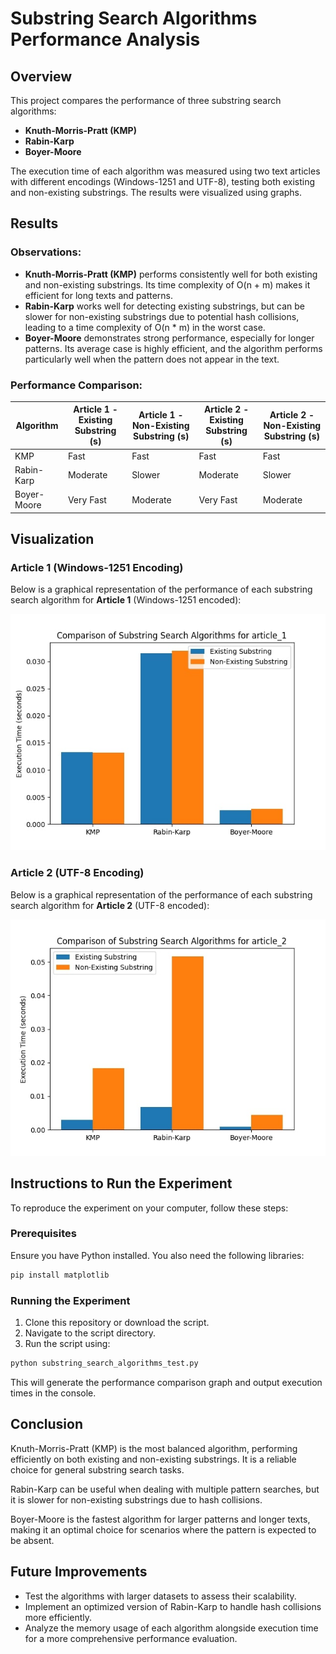 # Substring Search Algorithms Performance Analysis

## Overview

This project compares the performance of three substring search algorithms:

- **Knuth-Morris-Pratt (KMP)**
- **Rabin-Karp**
- **Boyer-Moore**

The execution time of each algorithm was measured using two text articles with different encodings (Windows-1251 and UTF-8), testing both existing and non-existing substrings. The results were visualized using graphs.

## Results

### Observations:

- **Knuth-Morris-Pratt (KMP)** performs consistently well for both existing and non-existing substrings. Its time complexity of O(n + m) makes it efficient for long texts and patterns.
- **Rabin-Karp** works well for detecting existing substrings, but can be slower for non-existing substrings due to potential hash collisions, leading to a time complexity of O(n \* m) in the worst case.
- **Boyer-Moore** demonstrates strong performance, especially for longer patterns. Its average case is highly efficient, and the algorithm performs particularly well when the pattern does not appear in the text.

### Performance Comparison:

| Algorithm   | Article 1 - Existing Substring (s) | Article 1 - Non-Existing Substring (s) | Article 2 - Existing Substring (s) | Article 2 - Non-Existing Substring (s) |
| ----------- | ---------------------------------- | -------------------------------------- | ---------------------------------- | -------------------------------------- |
| KMP         | Fast                               | Fast                                   | Fast                               | Fast                                   |
| Rabin-Karp  | Moderate                           | Slower                                 | Moderate                           | Slower                                 |
| Boyer-Moore | Very Fast                          | Moderate                               | Very Fast                          | Moderate                               |

## Visualization

### Article 1 (Windows-1251 Encoding)

Below is a graphical representation of the performance of each substring search algorithm for **Article 1** (Windows-1251 encoded):

![Article 1 Substring Search Performance](/data_1.jpg)

### Article 2 (UTF-8 Encoding)

Below is a graphical representation of the performance of each substring search algorithm for **Article 2** (UTF-8 encoded):

![Article 2 Substring Search Performance](/data_2.jpg)

## Instructions to Run the Experiment

To reproduce the experiment on your computer, follow these steps:

### Prerequisites

Ensure you have Python installed. You also need the following libraries:

```sh
pip install matplotlib
```

### Running the Experiment

1. Clone this repository or download the script.
2. Navigate to the script directory.
3. Run the script using:

```sh
python substring_search_algorithms_test.py
```

This will generate the performance comparison graph and output execution times in the console.

## Conclusion

Knuth-Morris-Pratt (KMP) is the most balanced algorithm, performing efficiently on both existing and non-existing substrings. It is a reliable choice for general substring search tasks.

Rabin-Karp can be useful when dealing with multiple pattern searches, but it is slower for non-existing substrings due to hash collisions.

Boyer-Moore is the fastest algorithm for larger patterns and longer texts, making it an optimal choice for scenarios where the pattern is expected to be absent.

## Future Improvements

- Test the algorithms with larger datasets to assess their scalability.
- Implement an optimized version of Rabin-Karp to handle hash collisions more efficiently.
- Analyze the memory usage of each algorithm alongside execution time for a more comprehensive performance evaluation.
